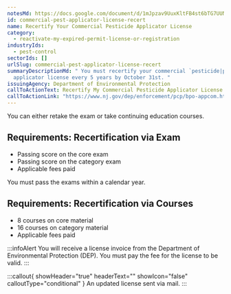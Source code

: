 ```yaml
---
notesMd: https://docs.google.com/document/d/1mJpzav9UuxKltFB4st6bTG7UUN4OlqSpRInITbqtHhw/edit?tab=t.0#heading=h.2m2zrkvkafk2
id: commercial-pest-applicator-license-recert
name: Recertify Your Commercial Pesticide Applicator License
category:
  - reactivate-my-expired-permit-license-or-registration
industryIds:
  - pest-control
sectorIds: []
urlSlug: commercial-pest-applicator-license-recert
summaryDescriptionMd: " You must recertify your commercial `pesticide|pesticide`
  applicator license every 5 years by October 31st. "
issuingAgency: Department of Environmental Protection
callToActionText: Recertify My Commercial Pesticide Applicator License
callToActionLink: "https://www.nj.gov/dep/enforcement/pcp/bpo-appcom.htm "
---
```


You can either retake the exam or take continuing education courses.

## Requirements: Recertification via Exam

- Passing score on the core exam
- Passing score on the category exam
- Applicable fees paid

You must pass the exams within a calendar year.

## Requirements: Recertification via Courses

- 8 courses on core material
- 16 courses on category material
- Applicable fees paid

:::infoAlert
You will receive a license invoice from the Department of Environmental Protection (DEP). You must pay the fee for the license to be valid.
:::

:::callout{ showHeader="true" headerText="" showIcon="false" calloutType="conditional" }
An updated license sent via mail.
:::
